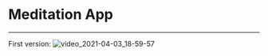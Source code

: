 # Meditation App

---

First version:
![video_2021-04-03_18-59-57](https://user-images.githubusercontent.com/2098777/113484183-a0a09c00-94af-11eb-8772-c2e14313c630.gif)
